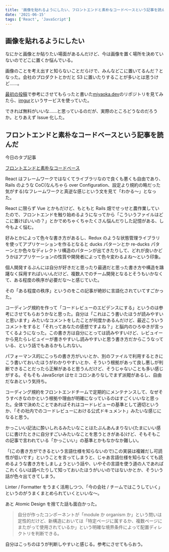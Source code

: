 ```yaml
---
title: '画像を貼れるようにしたい、フロントエンドと素朴なコードベースという記事を読んだ'
date: '2021-06-15'
tags: ['React', 'JavaScript']
---
```


## 画像を貼れるようにしたい

なにかと画像とか貼りたい場面があるんだけど、今は画像を置く場所を決めていないのでどこに置くか悩んでいる。

画像のことを考え出すと知らないことだらけで、みんなどこに置いてるんだ？となった。会社のプロダクトとかだと S3 に置いたりすることが多いとは思うけど……。

[最初の投稿](https://random.tagucch.dev/posts/2021-06-01-first-post)で参考にさせてもらったと書いた[miyaoka.dev](https://miyaoka.dev/)のリポジトリを見てみたら、[imgur](https://imgur.com/)というサービスを使っていた。

できれば無料がいいな……と思っているのだが、実際のところどうなのだろうか。とりあえず Issue 化した。

## フロントエンドと素朴なコードベースという記事を読んだ

今日のタブ記事

[フロントエンドと素朴なコードベース](https://zoshigayan.net/soboku-solution/)

React はフレームワークではなくてライブラリなので良くも悪くも自由であり、Rails のような CoC(なんちゃら over Configuration、設定より規約の略だった気がする)なフレームワークと真逆な感じという文を見て「わかる〜」となった。

React に限らず Vue とかもだけど、もともと Rails 畑でせっせと農作業していたので、フロントエンドを触り始めるようになってから「こういうファイルはどこに置けばいいの？」とかでめちゃくちゃたくさん悩んだりした記憶がある、し今もよく悩む。

好みとかによって色々な書き方があるし、Redux のような状態管理ライブラリを使ってアプリケーションを作るとなると ducks パターンとか re-ducks パターンとか色々なディレクトリ構造のパターンが出てきたりして、どれが良いかどうかはアプリケーションの性質や開発者によって色々変わるよね〜という印象。

個人開発するぶんには自分が好きだと思ったり最適だと思った書き方や構造を躊躇なく採用すればいいんだけど、複数人でのチーム開発となるとそうもいかなくて、ある程度の秩序が必要だな〜と感じていた。

その「ある程度の秩序」というのをこの記事が絶妙に言語化されていてすごかった。

コーディング規約を作って「コードレビューのエビデンスにする」というのは参考にさせてもらおうかなと思った。自分は「これはこう書いたほうが読みやすいと思います」みたいなコメントをしたことが何度かあるんだけど、最近こういうコメントをすると「それってあなたの感想ですよね？」と脳内のひろゆきが言ってくるようになった。この書き方は自分にとっては読みやすいけど、レビュイーから見たらレビュイーが書きやすいし読みやすいと思う書き方だからこうなっている、という話でもあるかもしれない。

パフォーマンス的にこっちの書き方がいいとか、別のファイルで利用するときにこう書いておいたほうがわかりやすいとか、そういう根拠があって良し悪しが判断できることだったら正解があると思うんだけど、そうじゃないことも多い感じがする。そもそも JavaScript はセミコロンありなしでまず派閥があるし、自由だなあという気持ち。

コーディング規約をフロントエンドチームで定期的にメンテナンスして、なぜそうすべきなのかという根拠や理由が明確になっているのはすごくいいなと思った。全体で決めたことであればそれはコードレビューの基準として適切というか、「その社内でのコードレビューにおける公式ドキュメント」みたいな感じになると思う。

かっこいい記法に酔いしれるみたいなことはたぶんあんまりない(たまにいい感じに書けたときに自分すごいみたいなことを思うときがある)けど、そもそもこの記事で言われている「かっこいい」の基準とかもなかなか難しい。

「(この書き方ができるという言語仕様を知らないので)この実装は複雑だし可読性が低いです」ということを言ってしまうと、じゃあ言語仕様を知らなくても読めるような書き方をしましょうという話や、いやその言語を使う道の人であればこれくらいは調べたりして知っておいたほうがいいのではないかとか、そういう話が色々出てきてしまう。

Linter / Formatter をうまく活用しつつ、「今の会社 / チームではこうしていく」というのがうまくまとめられていくといいな〜。

あと Atomic Design を捨てた話も面白かった。

> 自分が作ったコンポーネントが「module か organism か」という問いは定性的だけど、新構造においては「特定ページに属するか、複数ページにまたがって使用されているか」という明確な境界条件によって配置ディレクトリを判断できる。

自分はこっちのほうが判断しやすいと感じる。参考にさせてもらおう。
